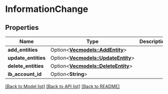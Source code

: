 # InformationChange

## Properties

Name | Type | Description | Notes
------------ | ------------- | ------------- | -------------
**add_entities** | Option<[**Vec<models::AddEntity>**](AddEntity.md)> |  | [optional]
**update_entities** | Option<[**Vec<models::UpdateEntity>**](UpdateEntity.md)> |  | [optional]
**delete_entities** | Option<[**Vec<models::DeleteEntity>**](DeleteEntity.md)> |  | [optional]
**ib_account_id** | Option<**String**> |  | [optional]

[[Back to Model list]](../README.md#documentation-for-models) [[Back to API list]](../README.md#documentation-for-api-endpoints) [[Back to README]](../README.md)
